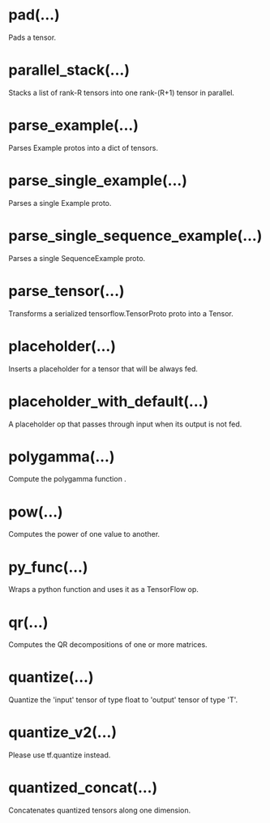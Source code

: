 # pad(...)
Pads a tensor.

# parallel_stack(...)
Stacks a list of rank-R tensors into one rank-(R+1) tensor in parallel.

# parse_example(...)
Parses Example protos into a dict of tensors.

# parse_single_example(...)
Parses a single Example proto.

# parse_single_sequence_example(...)
Parses a single SequenceExample proto.

# parse_tensor(...)
Transforms a serialized tensorflow.TensorProto proto into a Tensor.

# placeholder(...)
Inserts a placeholder for a tensor that will be always fed.

# placeholder_with_default(...)
A placeholder op that passes through input when its output is not fed.

# polygamma(...)
Compute the polygamma function .

# pow(...)
Computes the power of one value to another.

# py_func(...)
Wraps a python function and uses it as a TensorFlow op.

# qr(...)
Computes the QR decompositions of one or more matrices.

# quantize(...)
Quantize the 'input' tensor of type float to 'output' tensor of type 'T'.

# quantize_v2(...)
Please use tf.quantize instead.

# quantized_concat(...)
Concatenates quantized tensors along one dimension.
